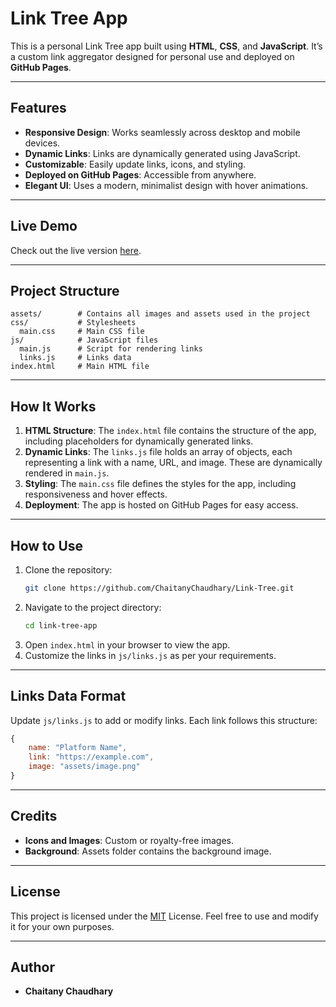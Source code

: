 # Link Tree App

This is a personal Link Tree app built using **HTML**, **CSS**, and **JavaScript**. It’s a custom link aggregator designed for personal use and deployed on **GitHub Pages**.

---

## Features

- **Responsive Design**: Works seamlessly across desktop and mobile devices.
- **Dynamic Links**: Links are dynamically generated using JavaScript.
- **Customizable**: Easily update links, icons, and styling.
- **Deployed on GitHub Pages**: Accessible from anywhere.
- **Elegant UI**: Uses a modern, minimalist design with hover animations.

---

## Live Demo

Check out the live version [here](https://chaitanychaudhary.github.io/Link-Tree/).

---

## Project Structure

```
assets/        # Contains all images and assets used in the project
css/           # Stylesheets
  main.css     # Main CSS file
js/            # JavaScript files
  main.js      # Script for rendering links
  links.js     # Links data
index.html     # Main HTML file
```

---

## How It Works

1. **HTML Structure**: The `index.html` file contains the structure of the app, including placeholders for dynamically generated links.
2. **Dynamic Links**: The `links.js` file holds an array of objects, each representing a link with a name, URL, and image. These are dynamically rendered in `main.js`.
3. **Styling**: The `main.css` file defines the styles for the app, including responsiveness and hover effects.
4. **Deployment**: The app is hosted on GitHub Pages for easy access.

---

## How to Use

1. Clone the repository:
   ```bash
   git clone https://github.com/ChaitanyChaudhary/Link-Tree.git
   ```
2. Navigate to the project directory:
   ```bash
   cd link-tree-app
   ```
3. Open `index.html` in your browser to view the app.
4. Customize the links in `js/links.js` as per your requirements.

---

## Links Data Format

Update `js/links.js` to add or modify links. Each link follows this structure:
```javascript
{
    name: "Platform Name",
    link: "https://example.com",
    image: "assets/image.png"
}
```

---

## Credits

- **Icons and Images**: Custom or royalty-free images.
- **Background**: Assets folder contains the background image.

---

## License

This project is licensed under the [MIT](https://choosealicense.com/licenses/mit/) License. Feel free to use and modify it for your own purposes.

---

## Author

- **Chaitany Chaudhary**
